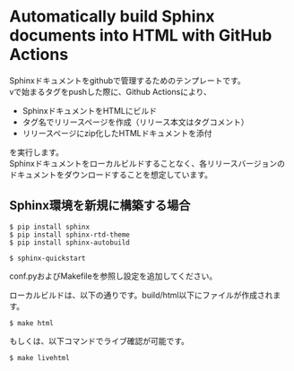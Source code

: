 # Automatically build Sphinx documents into HTML with GitHub Actions
Sphinxドキュメントをgithubで管理するためのテンプレートです。  
vで始まるタグをpushした際に、Github Actionsにより、  

 - SphinxドキュメントをHTMLにビルド
 - タグ名でリリースページを作成（リリース本文はタグコメント）
 - リリースページにzip化したHTMLドキュメントを添付

を実行します。  
Sphinxドキュメントをローカルビルドすることなく、各リリースバージョンのドキュメントをダウンロードすることを想定しています。

## Sphinx環境を新規に構築する場合
```
$ pip install sphinx
$ pip install sphinx-rtd-theme
$ pip install sphinx-autobuild
```

```
$ sphinx-quickstart
```

conf.pyおよびMakefileを参照し設定を追加してください。  

ローカルビルドは、以下の通りです。build/html以下にファイルが作成されます。

```
$ make html
```

もしくは、以下コマンドでライブ確認が可能です。

```
$ make livehtml
```
